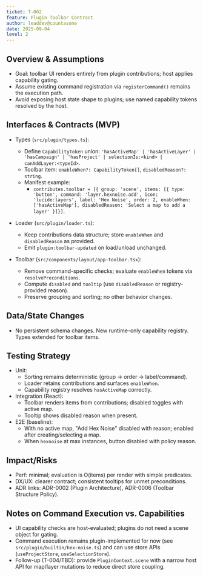 ```yaml
---
ticket: T-002
feature: Plugin Toolbar Contract
author: leaddev@countasone
date: 2025-09-04
level: 2
---
```


## Overview & Assumptions

- Goal: toolbar UI renders entirely from plugin contributions; host applies capability gating.
- Assume existing command registration via `registerCommand()` remains the execution path.
- Avoid exposing host state shape to plugins; use named capability tokens resolved by the host.

## Interfaces & Contracts (MVP)

- Types (`src/plugin/types.ts`):
  - Define `CapabilityToken` union: `'hasActiveMap' | 'hasActiveLayer' | 'hasCampaign' | 'hasProject' | selectionIs:<kind> | canAddLayer:<typeId>`.
  - Toolbar item: `enableWhen?: CapabilityToken[]`, `disabledReason?: string`.
  - Manifest example:
    - `contributes.toolbar = [{ group: 'scene', items: [{ type: 'button', command: 'layer.hexnoise.add', icon: 'lucide:layers', label: 'Hex Noise', order: 2, enableWhen: ['hasActiveMap'], disabledReason: 'Select a map to add a layer' }]}]`.

- Loader (`src/plugin/loader.ts`):
  - Keep contributions data structure; store `enableWhen` and `disabledReason` as provided.
  - Emit `plugin:toolbar-updated` on load/unload unchanged.

- Toolbar (`src/components/layout/app-toolbar.tsx`):
  - Remove command-specific checks; evaluate `enableWhen` tokens via `resolvePreconditions`.
  - Compute `disabled` and `tooltip` (use `disabledReason` or registry-provided reason).
  - Preserve grouping and sorting; no other behavior changes.

## Data/State Changes

- No persistent schema changes. New runtime-only capability registry. Types extended for toolbar items.

## Testing Strategy

- Unit:
  - Sorting remains deterministic (group → order → label/command).
  - Loader retains contributions and surfaces `enableWhen`.
  - Capability registry resolves `hasActiveMap` correctly.
- Integration (React):
  - Toolbar renders items from contributions; disabled toggles with active map.
  - Tooltip shows disabled reason when present.
- E2E (baseline):
  - With no active map, "Add Hex Noise" disabled with reason; enabled after creating/selecting a map.
  - When `hexnoise` at max instances, button disabled with policy reason.

## Impact/Risks

- Perf: minimal; evaluation is O(items) per render with simple predicates.
- DX/UX: clearer contract; consistent tooltips for unmet preconditions.
- ADR links: ADR-0002 (Plugin Architecture), ADR-0006 (Toolbar Structure Policy).

## Notes on Command Execution vs. Capabilities

- UI capability checks are host-evaluated; plugins do not need a scene object for gating.
- Command execution remains plugin-implemented for now (see `src/plugin/builtin/hex-noise.ts`) and can use store APIs (`useProjectStore`, `useSelectionStore`).
- Follow-up (T-004/TBD): provide `PluginContext.scene` with a narrow host API for map/layer mutations to reduce direct store coupling.

